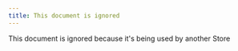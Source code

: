 ```yaml
---
title: This document is ignored
---
```

This document is ignored because it's being used by another Store
